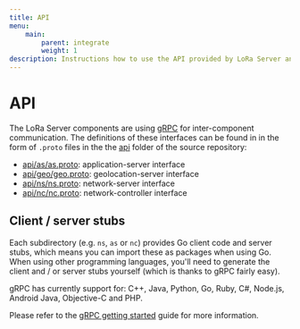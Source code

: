 ```yaml
---
title: API
menu:
    main:
        parent: integrate
        weight: 1
description: Instructions how to use the API provided by LoRa Server and integrate this with your services.
---
```


# API

The LoRa Server components are using [gRPC](http://www.grpc.io) for 
inter-component communication. The definitions of these interfaces can be
found in in the form of `.proto` files in the the [api](https://github.com/dev-ansh-r/loraserver/tree/master/api)
folder of the source repository:

* [api/as/as.proto](https://github.com/dev-ansh-r/loraserver/blob/master/api/as/as.proto): application-server interface
* [api/geo/geo.proto](https://github.com/dev-ansh-r/loraserver/blob/master/api/geo/geo.proto): geolocation-server interface
* [api/ns/ns.proto](https://github.com/dev-ansh-r/loraserver/blob/master/api/ns/ns.proto): network-server interface
* [api/nc/nc.proto](https://github.com/dev-ansh-r/loraserver/blob/master/api/nc/nc.proto): network-controller interface

## Client / server stubs

Each subdirectory (e.g. `ns`, `as` or `nc`) provides Go client code and
server stubs, which means you can import these as packages when using Go.
When using other programming languages, you'll need to generate the client
and / or server stubs yourself (which is thanks to gRPC fairly easy). 

gRPC has currently support for: C++, Java, Python, Go, Ruby, C#, Node.js,
Android Java, Objective-C and PHP.

Please refer to the [gRPC getting started](http://www.grpc.io/docs/quickstart/)
guide for more information.
